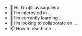 - 👋 Hi, I’m @liuvisaguilera
- 👀 I’m interested in ...
- 🌱 I’m currently learning ...
- 💞️ I’m looking to collaborate on ...
- 📫 How to reach me ...

<!---
liuvisaguilera/liuvisaguilera is a ✨ special ✨ repository because its `README.md` (this file) appears on your GitHub profile.
You can click the Preview link to take a look at your changes.
--->
